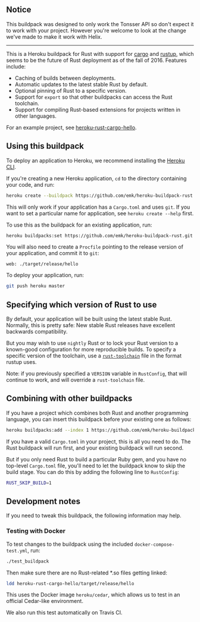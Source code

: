 ## Notice

This buildpack was designed to only work the Tonsser API so don't expect it to
work with your project. However you're welcome to look at the change we've made
to make it work with Helix.

---

This is a Heroku buildpack for Rust with support for [cargo][]
and [rustup][], which seems to be the future of Rust deployment as of the
fall of 2016.  Features include:

- Caching of builds between deployments.
- Automatic updates to the latest stable Rust by default.
- Optional pinning of Rust to a specific version.
- Support for `export` so that other buildpacks can access the Rust
  toolchain.
- Support for compiling Rust-based extensions for projects written
  in other languages.

For an example project, see [heroku-rust-cargo-hello][].

[fode]: https://github.com/ericfode/heroku-buildpack-rust
[cargo]: http://crates.io/
[rustup]: https://www.rustup.rs/
[heroku-rust-cargo-hello]: https://github.com/emk/heroku-rust-cargo-hello

## Using this buildpack

To deploy an application to Heroku, we recommend installing the [Heroku CLI][].

If you're creating a new Heroku application, `cd` to the directory
containing your code, and run:

```sh
heroku create --buildpack https://github.com/emk/heroku-buildpack-rust.git
```

This will only work if your application has a `Cargo.toml` and uses `git`.
If you want to set a particular name for application, see `heroku create
--help` first.

To use this as the buildpack for an existing application, run:

```sh
heroku buildpacks:set https://github.com/emk/heroku-buildpack-rust.git
```

You will also need to create a `Procfile` pointing to the release version of
your application, and commit it to `git`:

```Procfile
web: ./target/release/hello
```

To deploy your application, run:

```sh
git push heroku master
```

[Heroku CLI]: https://devcenter.heroku.com/articles/heroku-command-line

## Specifying which version of Rust to use

By default, your application will be built using the latest stable Rust.
Normally, this is pretty safe: New stable Rust releases have excellent
backwards compatibility.

But you may wish to use `nightly` Rust or to lock your Rust version to a
known-good configuration for more reproducible builds. To specify a specific
version of the toolchain, use a [`rust-toolchain`](https://github.com/rust-lang-nursery/rustup.rs#the-toolchain-file) file in the format rustup
uses.

Note: if you previously specified a `VERSION` variable in `RustConfig`, that will continue to work,
and will override a `rust-toolchain` file.

## Combining with other buildpacks

If you have a project which combines both Rust and another programming
language, you can insert this buildpack before your existing one as
follows:

```sh
heroku buildpacks:add --index 1 https://github.com/emk/heroku-buildpack-rust.git
```

If you have a valid `Cargo.toml` in your project, this is all you need to
do.  The Rust buildpack will run first, and your existing buildpack will
run second.


But if you only need Rust to build a particular Ruby gem, and you have no
top-level `Cargo.toml` file, you'll need to let the buildpack know to skip
the build stage.  You can do this by adding the following line to
`RustConfig`:

```sh
RUST_SKIP_BUILD=1
```

## Development notes

If you need to tweak this buildpack, the following information may help.

### Testing with Docker

To test changes to the buildpack using the included
`docker-compose-test.yml`, run:

```sh
./test_buildpack
```

Then make sure there are no Rust-related *.so files getting linked:

```sh
ldd heroku-rust-cargo-hello/target/release/hello
```

This uses the Docker image `heroku/cedar`, which allows us to test in an
official Cedar-like environment.

We also run this test automatically on Travis CI.
